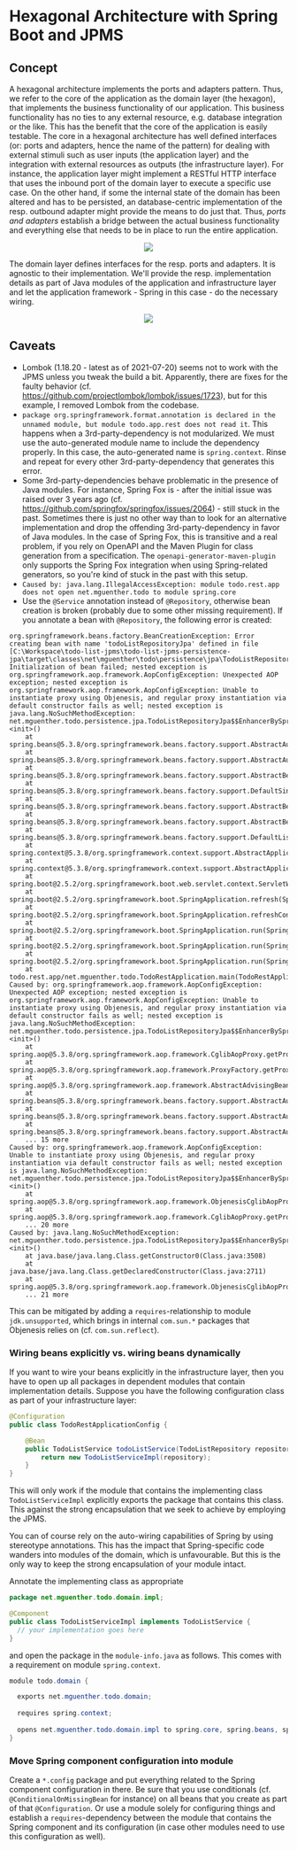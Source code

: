 # Hexagonal Architecture with Spring Boot and JPMS

## Concept

A hexagonal architecture implements the ports and adapters pattern. Thus, we refer to the core of the application as the domain layer (the hexagon), that implements the business functionality of our application. This business functionality has no ties to any external resource, e.g. database integration or the like. This has the benefit that the core of the application is easily testable. The core in a hexagonal architecture has well defined interfaces (or: ports and adapters, hence the name of the pattern) for dealing with external stimuli such as user inputs (the application layer) and the integration with external resources as outputs (the infrastructure layer). For instance, the application layer might implement a RESTful HTTP interface that uses the inbound port of the domain layer to execute a specific use case. On the other hand, if some the internal state of the domain has been altered and has to be persisted, an database-centric implementation of the resp. outbound adapter might provide the means to do just that. Thus, *ports and adapters* establish a bridge between the actual business functionality and everything else that needs to be in place to run the entire application.

<div align="center">
    <div><img src="doc/conceptual-hexagonal-architecture.jpg"></div>
</div>

The domain layer defines interfaces for the resp. ports and adapters. It is agnostic to their implementation. We'll provide the resp. implementation details as part of Java modules of the application and infrastructure layer and let the application framework - Spring in this case - do the necessary wiring.

<div align="center">
    <div><img src="doc/conceptual-domain-layer.jpg"></div>
</div>

## Caveats

* Lombok (1.18.20 - latest as of 2021-07-20) seems not to work with the JPMS unless you tweak the build a bit. Apparently, there are fixes for the faulty behavior (cf. https://github.com/projectlombok/lombok/issues/1723), but for this example, I removed Lombok from the codebase.
* `package org.springframework.format.annotation is declared in the unnamed module, but module todo.app.rest does not read it`. This happens when a 3rd-party-dependency is not modularized. We must use the auto-generated module name to include the dependency properly. In this case, the auto-generated name is `spring.context`. Rinse and repeat for every other 3rd-party-dependency that generates this error.
* Some 3rd-party-dependencies behave problematic in the presence of Java modules. For instance, Spring Fox is - after the initial issue was raised over 3 years ago (cf. https://github.com/springfox/springfox/issues/2064) - still stuck in the past. Sometimes there is just no other way than to look for an alternative implementation and drop the offending 3rd-party-dependency in favor of Java modules. In the case of Spring Fox, this is transitive and a real problem, if you rely on OpenAPI and the Maven Plugin for class generation from a specification. The `openapi-generator-maven-plugin` only supports the Spring Fox integration when using Spring-related generators, so you're kind of stuck in the past with this setup.
* `Caused by: java.lang.IllegalAccessException: module todo.rest.app does not open net.mguenther.todo to module spring.core`
* Use the `@Service` annotation instead of `@Repository`, otherwise bean creation is broken (probably due to some other missing requirement). If you annotate a bean with `@Repository`, the following error is created:

```
org.springframework.beans.factory.BeanCreationException: Error creating bean with name 'todoListRepositoryJpa' defined in file [C:\Workspace\todo-list-jpms\todo-list-jpms-persistence-jpa\target\classes\net\mguenther\todo\persistence\jpa\TodoListRepositoryJpa.class]: Initialization of bean failed; nested exception is org.springframework.aop.framework.AopConfigException: Unexpected AOP exception; nested exception is org.springframework.aop.framework.AopConfigException: Unable to instantiate proxy using Objenesis, and regular proxy instantiation via default constructor fails as well; nested exception is java.lang.NoSuchMethodException: net.mguenther.todo.persistence.jpa.TodoListRepositoryJpa$$EnhancerBySpringCGLIB$$686b0b91.<init>()
	at spring.beans@5.3.8/org.springframework.beans.factory.support.AbstractAutowireCapableBeanFactory.doCreateBean(AbstractAutowireCapableBeanFactory.java:610)
	at spring.beans@5.3.8/org.springframework.beans.factory.support.AbstractAutowireCapableBeanFactory.createBean(AbstractAutowireCapableBeanFactory.java:524)
	at spring.beans@5.3.8/org.springframework.beans.factory.support.AbstractBeanFactory.lambda$doGetBean$0(AbstractBeanFactory.java:335)
	at spring.beans@5.3.8/org.springframework.beans.factory.support.DefaultSingletonBeanRegistry.getSingleton(DefaultSingletonBeanRegistry.java:234)
	at spring.beans@5.3.8/org.springframework.beans.factory.support.AbstractBeanFactory.doGetBean(AbstractBeanFactory.java:333)
	at spring.beans@5.3.8/org.springframework.beans.factory.support.AbstractBeanFactory.getBean(AbstractBeanFactory.java:208)
	at spring.beans@5.3.8/org.springframework.beans.factory.support.DefaultListableBeanFactory.preInstantiateSingletons(DefaultListableBeanFactory.java:944)
	at spring.context@5.3.8/org.springframework.context.support.AbstractApplicationContext.finishBeanFactoryInitialization(AbstractApplicationContext.java:918)
	at spring.context@5.3.8/org.springframework.context.support.AbstractApplicationContext.refresh(AbstractApplicationContext.java:583)
	at spring.boot@2.5.2/org.springframework.boot.web.servlet.context.ServletWebServerApplicationContext.refresh(ServletWebServerApplicationContext.java:145)
	at spring.boot@2.5.2/org.springframework.boot.SpringApplication.refresh(SpringApplication.java:754)
	at spring.boot@2.5.2/org.springframework.boot.SpringApplication.refreshContext(SpringApplication.java:434)
	at spring.boot@2.5.2/org.springframework.boot.SpringApplication.run(SpringApplication.java:338)
	at spring.boot@2.5.2/org.springframework.boot.SpringApplication.run(SpringApplication.java:1343)
	at spring.boot@2.5.2/org.springframework.boot.SpringApplication.run(SpringApplication.java:1332)
	at todo.rest.app/net.mguenther.todo.TodoRestApplication.main(TodoRestApplication.java:11)
Caused by: org.springframework.aop.framework.AopConfigException: Unexpected AOP exception; nested exception is org.springframework.aop.framework.AopConfigException: Unable to instantiate proxy using Objenesis, and regular proxy instantiation via default constructor fails as well; nested exception is java.lang.NoSuchMethodException: net.mguenther.todo.persistence.jpa.TodoListRepositoryJpa$$EnhancerBySpringCGLIB$$686b0b91.<init>()
	at spring.aop@5.3.8/org.springframework.aop.framework.CglibAopProxy.getProxy(CglibAopProxy.java:215)
	at spring.aop@5.3.8/org.springframework.aop.framework.ProxyFactory.getProxy(ProxyFactory.java:110)
	at spring.aop@5.3.8/org.springframework.aop.framework.AbstractAdvisingBeanPostProcessor.postProcessAfterInitialization(AbstractAdvisingBeanPostProcessor.java:99)
	at spring.beans@5.3.8/org.springframework.beans.factory.support.AbstractAutowireCapableBeanFactory.applyBeanPostProcessorsAfterInitialization(AbstractAutowireCapableBeanFactory.java:437)
	at spring.beans@5.3.8/org.springframework.beans.factory.support.AbstractAutowireCapableBeanFactory.initializeBean(AbstractAutowireCapableBeanFactory.java:1790)
	at spring.beans@5.3.8/org.springframework.beans.factory.support.AbstractAutowireCapableBeanFactory.doCreateBean(AbstractAutowireCapableBeanFactory.java:602)
	... 15 more
Caused by: org.springframework.aop.framework.AopConfigException: Unable to instantiate proxy using Objenesis, and regular proxy instantiation via default constructor fails as well; nested exception is java.lang.NoSuchMethodException: net.mguenther.todo.persistence.jpa.TodoListRepositoryJpa$$EnhancerBySpringCGLIB$$686b0b91.<init>()
	at spring.aop@5.3.8/org.springframework.aop.framework.ObjenesisCglibAopProxy.createProxyClassAndInstance(ObjenesisCglibAopProxy.java:81)
	at spring.aop@5.3.8/org.springframework.aop.framework.CglibAopProxy.getProxy(CglibAopProxy.java:206)
	... 20 more
Caused by: java.lang.NoSuchMethodException: net.mguenther.todo.persistence.jpa.TodoListRepositoryJpa$$EnhancerBySpringCGLIB$$686b0b91.<init>()
	at java.base/java.lang.Class.getConstructor0(Class.java:3508)
	at java.base/java.lang.Class.getDeclaredConstructor(Class.java:2711)
	at spring.aop@5.3.8/org.springframework.aop.framework.ObjenesisCglibAopProxy.createProxyClassAndInstance(ObjenesisCglibAopProxy.java:75)
	... 21 more
```

This can be mitigated by adding a `requires`-relationship to module `jdk.unsupported`, which brings in internal `com.sun.*` packages that Objenesis relies on (cf. `com.sun.reflect`).

### Wiring beans explicitly vs. wiring beans dynamically

If you want to wire your beans explicitly in the infrastructure layer, then you have to open up all packages in dependent modules that contain implementation details. Suppose you have the following configuration class as part of your infrastructure layer:

```java
@Configuration
public class TodoRestApplicationConfig {

    @Bean
    public TodoListService todoListService(TodoListRepository repository) {
        return new TodoListServiceImpl(repository);
    }
}
```

This will only work if the module that contains the implementing class `TodoListServiceImpl` explicitly exports the package that contains this class. This against the strong encapsulation that we seek to achieve by employing the JPMS.

You can of course rely on the auto-wiring capabilities of Spring by using stereotype annotations. This has the impact that Spring-specific code wanders into modules of the domain, which is unfavourable. But this is the only way to keep the strong encapsulation of your module intact.

Annotate the implementing class as appropriate

```java
package net.mguenther.todo.domain.impl;

@Component
public class TodoListServiceImpl implements TodoListService {
  // your implementation goes here
}
```

and open the package in the `module-info.java` as follows. This comes with a requirement on module `spring.context`.

```java
module todo.domain {

  exports net.mguenther.todo.domain;
  
  requires spring.context;
  
  opens net.mguenther.todo.domain.impl to spring.core, spring.beans, spring.context;
}
```

### Move Spring component configuration into module

Create a `*.config` package and put everything related to the Spring component configuration in there. Be sure that you use conditionals (cf. `@ConditionalOnMissingBean` for instance) on all beans that you create as part of that `@Configuration`. Or use a module solely for configuring things and establish a `requires`-dependency between the module that contains the Spring component and its configuration (in case other modules need to use this configuration as well).
